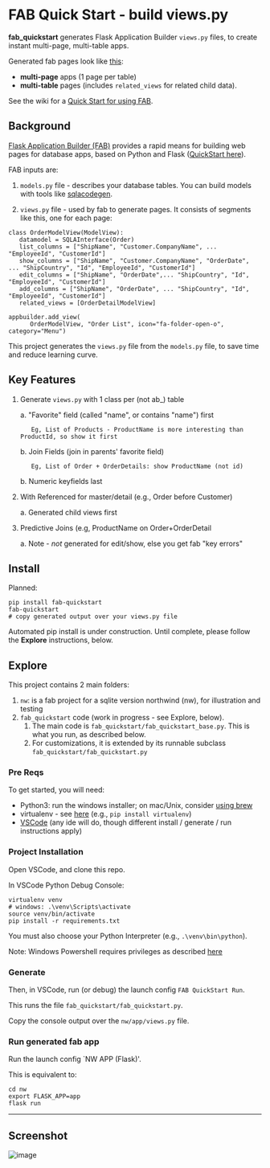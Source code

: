 # FAB Quick Start - build views.py
__fab_quickstart__ generates Flask Application Builder `views.py` files, to create instant multi-page, multi-table apps.

Generated fab pages look like [this](https://drive.google.com/uc?export=view&id=1Q3cG-4rQ6Q6RdZppvkrQzCDhDYHnk-F6):
* __multi-page__ apps (1 page per table)
* __multi-table__ pages (includes `related_views` for related child data). 


See the wiki for a [Quick Start for using FAB](https://github.com/valhuber/fab-quickstart/wiki).


## Background
[Flask Application Builder (FAB)](https://github.com/dpgaspar/Flask-AppBuilder) provides a rapid means for building web pages for database apps, based on Python and Flask ([QuickStart here](https://sites.google.com/view/app-logic-server/python-fab)).

FAB inputs are:

1. `models.py` file - describes your database tables.  You can build models with tools like [sqlacodegen](https://www.google.com/url?q=https%3A%2F%2Fpypi.org%2Fproject%2Fsqlacodegen%2F&sa=D&sntz=1&usg=AFQjCNHZ3ERjfnSO8MA8V20gzLjfeBaIxw).

1. `views.py` file - used by fab to generate pages.  It consists of segments like this, one for each page:

```
class OrderModelView(ModelView):
   datamodel = SQLAInterface(Order)
   list_columns = ["ShipName", "Customer.CompanyName", ... "EmployeeId", "CustomerId"]
   show_columns = ["ShipName", "Customer.CompanyName", "OrderDate", ... "ShipCountry", "Id", "EmployeeId", "CustomerId"]
   edit_columns = ["ShipName", "OrderDate",... "ShipCountry", "Id", "EmployeeId", "CustomerId"]
   add_columns = ["ShipName", "OrderDate", ... "ShipCountry", "Id", "EmployeeId", "CustomerId"]
   related_views = [OrderDetailModelView]

appbuilder.add_view(
      OrderModelView, "Order List", icon="fa-folder-open-o", category="Menu")
```


This project generates the `views.py` file from the `models.py` file, to save time and reduce learning curve.

## Key Features

1. Generate `views.py` with 1 class per (not ab_) table

    a. "Favorite" field (called "name", or contains "name") first
          
          Eg, List of Products - ProductName is more interesting than ProductId, so show it first
    
    b. Join Fields (join in parents' favorite field)
          
          Eg, List of Order + OrderDetails: show ProductName (not id)

    b. Numeric keyfields last

2. With Referenced for master/detail (e.g., Order before Customer)

    a. Generated child views first

3. Predictive Joins (e.g, ProductName on Order+OrderDetail

    a. Note - *not* generated for edit/show, else you get fab "key errors"



## Install
Planned:
```
pip install fab-quickstart
fab-quickstart
# copy generated output over your views.py file
```
Automated pip install is under construction.  Until complete, please follow the __Explore__ instructions, below.


## Explore

This project contains 2 main folders:
1. `nw`: is a fab project for a sqlite version northwind (nw), for illustration and testing
1. `fab_quickstart` code (work in progress - see Explore, below).
   1. The main code is `fab_quickstart/fab_quickstart_base.py`.   This is what you run, as described below.
   1. For customizations, it is extended by its runnable subclass `fab_quickstart/fab_quickstart.py`


### Pre Reqs

To get started, you will need:

* Python3: run the windows installer; on mac/Unix, consider [using brew](https://opensource.com/article/19/5/python-3-default-mac#what-to-do)
* virtualenv - see [here](https://www.google.com/url?q=https%3A%2F%2Fpackaging.python.org%2Fguides%2Finstalling-using-pip-and-virtual-environments%2F%23creating-a-virtual-environment&sa=D&sntz=1&usg=AFQjCNEu-ZbYfqRMjNQ0D0DqU1mhFpDYmw)  (e.g.,  `pip install virtualenv`)
* [VSCode](https://code.visualstudio.com) (any ide will do, though different install / generate / run instructions apply)


### Project Installation
Open VSCode, and clone this repo.

In VSCode Python Debug Console:

```
virtualenv venv
# windows: .\venv\Scripts\activate
source venv/bin/activate
pip install -r requirements.txt
```

You must also choose your Python Interpreter (e.g., `.\venv\bin\python`).

Note: Windows Powershell requires privileges as described [here](https://docs.microsoft.com/en-us/powershell/module/microsoft.powershell.core/about/about_execution_policies?view=powershel)


### Generate

Then, in VSCode, run (or debug) the launch config `FAB QuickStart Run`.

This runs the file `fab_quickstart/fab_quickstart.py`.

Copy the console output over the `nw/app/views.py` file.


### Run generated fab app

Run the launch config `NW APP (Flask)'.

This is equivalent to:
```
cd nw
export FLASK_APP=app
flask run
```

***
## Screenshot
    
![image](https://drive.google.com/uc?export=view&id=1Q3cG-4rQ6Q6RdZppvkrQzCDhDYHnk-F6)
